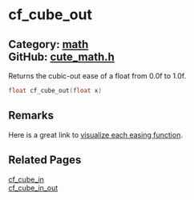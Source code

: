 [](../header.md ':include')

# cf_cube_out

Category: [math](/api_reference?id=math)  
GitHub: [cute_math.h](https://github.com/RandyGaul/cute_framework/blob/master/include/cute_math.h)  
---

Returns the cubic-out ease of a float from 0.0f to 1.0f.

```cpp
float cf_cube_out(float x)
```

## Remarks

Here is a great link to [visualize each easing function](https://easings.net/).

## Related Pages

[cf_cube_in](/math/cf_cube_in.md)  
[cf_cube_in_out](/math/cf_cube_in_out.md)  
